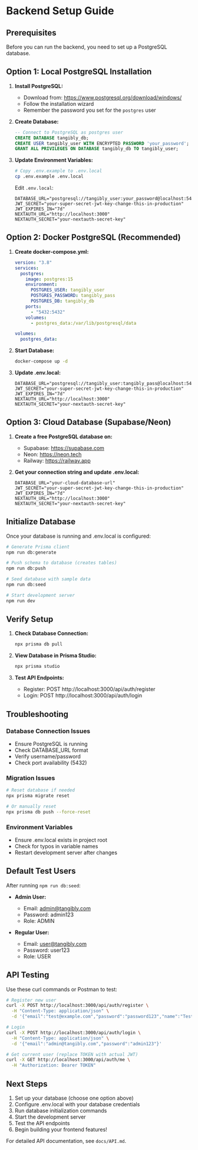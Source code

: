 # Backend Setup Guide

## Prerequisites

Before you can run the backend, you need to set up a PostgreSQL database.

## Option 1: Local PostgreSQL Installation

1. **Install PostgreSQL:**
   - Download from: https://www.postgresql.org/download/windows/
   - Follow the installation wizard
   - Remember the password you set for the `postgres` user

2. **Create Database:**

   ```sql
   -- Connect to PostgreSQL as postgres user
   CREATE DATABASE tangibly_db;
   CREATE USER tangibly_user WITH ENCRYPTED PASSWORD 'your_password';
   GRANT ALL PRIVILEGES ON DATABASE tangibly_db TO tangibly_user;
   ```

3. **Update Environment Variables:**

   ```bash
   # Copy .env.example to .env.local
   cp .env.example .env.local
   ```

   Edit `.env.local`:

   ```env
   DATABASE_URL="postgresql://tangibly_user:your_password@localhost:5432/tangibly_db"
   JWT_SECRET="your-super-secret-jwt-key-change-this-in-production"
   JWT_EXPIRES_IN="7d"
   NEXTAUTH_URL="http://localhost:3000"
   NEXTAUTH_SECRET="your-nextauth-secret-key"
   ```

## Option 2: Docker PostgreSQL (Recommended)

1. **Create docker-compose.yml:**

   ```yaml
   version: "3.8"
   services:
     postgres:
       image: postgres:15
       environment:
         POSTGRES_USER: tangibly_user
         POSTGRES_PASSWORD: tangibly_pass
         POSTGRES_DB: tangibly_db
       ports:
         - "5432:5432"
       volumes:
         - postgres_data:/var/lib/postgresql/data

   volumes:
     postgres_data:
   ```

2. **Start Database:**

   ```bash
   docker-compose up -d
   ```

3. **Update .env.local:**
   ```env
   DATABASE_URL="postgresql://tangibly_user:tangibly_pass@localhost:5432/tangibly_db"
   JWT_SECRET="your-super-secret-jwt-key-change-this-in-production"
   JWT_EXPIRES_IN="7d"
   NEXTAUTH_URL="http://localhost:3000"
   NEXTAUTH_SECRET="your-nextauth-secret-key"
   ```

## Option 3: Cloud Database (Supabase/Neon)

1. **Create a free PostgreSQL database on:**
   - Supabase: https://supabase.com
   - Neon: https://neon.tech
   - Railway: https://railway.app

2. **Get your connection string and update .env.local:**
   ```env
   DATABASE_URL="your-cloud-database-url"
   JWT_SECRET="your-super-secret-jwt-key-change-this-in-production"
   JWT_EXPIRES_IN="7d"
   NEXTAUTH_URL="http://localhost:3000"
   NEXTAUTH_SECRET="your-nextauth-secret-key"
   ```

## Initialize Database

Once your database is running and .env.local is configured:

```bash
# Generate Prisma client
npm run db:generate

# Push schema to database (creates tables)
npm run db:push

# Seed database with sample data
npm run db:seed

# Start development server
npm run dev
```

## Verify Setup

1. **Check Database Connection:**

   ```bash
   npx prisma db pull
   ```

2. **View Database in Prisma Studio:**

   ```bash
   npx prisma studio
   ```

3. **Test API Endpoints:**
   - Register: POST http://localhost:3000/api/auth/register
   - Login: POST http://localhost:3000/api/auth/login

## Troubleshooting

### Database Connection Issues

- Ensure PostgreSQL is running
- Check DATABASE_URL format
- Verify username/password
- Check port availability (5432)

### Migration Issues

```bash
# Reset database if needed
npx prisma migrate reset

# Or manually reset
npx prisma db push --force-reset
```

### Environment Variables

- Ensure .env.local exists in project root
- Check for typos in variable names
- Restart development server after changes

## Default Test Users

After running `npm run db:seed`:

- **Admin User:**
  - Email: admin@tangibly.com
  - Password: admin123
  - Role: ADMIN

- **Regular User:**
  - Email: user@tangibly.com
  - Password: user123
  - Role: USER

## API Testing

Use these curl commands or Postman to test:

```bash
# Register new user
curl -X POST http://localhost:3000/api/auth/register \
  -H "Content-Type: application/json" \
  -d '{"email":"test@example.com","password":"password123","name":"Test User"}'

# Login
curl -X POST http://localhost:3000/api/auth/login \
  -H "Content-Type: application/json" \
  -d '{"email":"admin@tangibly.com","password":"admin123"}'

# Get current user (replace TOKEN with actual JWT)
curl -X GET http://localhost:3000/api/auth/me \
  -H "Authorization: Bearer TOKEN"
```

## Next Steps

1. Set up your database (choose one option above)
2. Configure .env.local with your database credentials
3. Run database initialization commands
4. Start the development server
5. Test the API endpoints
6. Begin building your frontend features!

For detailed API documentation, see `docs/API.md`.
